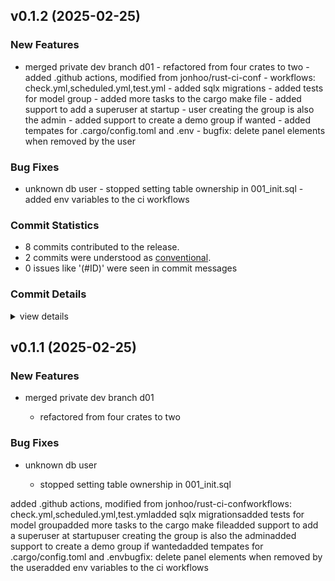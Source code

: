 

## v0.1.2 (2025-02-25)

### New Features

 - <csr-id-c5ac8afff5317ff21fc8ebf7d0b9150be86ae9f3/> merged private dev branch d01
       - refactored from four crates to two
       - added .github actions, modified from jonhoo/rust-ci-conf
       - workflows: check.yml,scheduled.yml,test.yml
       - added sqlx migrations
       - added tests for model group
       - added more tasks to the cargo make file
       - added support to add a superuser at startup
       - user creating the group is also the admin
       - added support to create a demo group if wanted
       - added tempates for .cargo/config.toml and .env
       - bugfix: delete panel elements when removed by the user

### Bug Fixes

 - <csr-id-6bb54fe588c915d56752ec84c1719f1bde9cbd77/> unknown db user
       - stopped setting table ownership in 001_init.sql
       - added env variables to the ci workflows

### Commit Statistics

<csr-read-only-do-not-edit/>

 - 8 commits contributed to the release.
 - 2 commits were understood as [conventional](https://www.conventionalcommits.org).
 - 0 issues like '(#ID)' were seen in commit messages

### Commit Details

<csr-read-only-do-not-edit/>

<details><summary>view details</summary>

 * **Uncategorized**
    - Adjusting changelogs prior to release of airlab-lib v0.1.2, airlab-web v0.1.2 ([`21a8983`](https://github.com/BodenmillerGroup/airlab-rs/commit/21a898314b2336aa2d7cfc267e094e7d79c487ee))
    - Adjusting changelogs prior to release of airlab-lib v0.1.2, airlab-web v0.1.2 ([`3167d59`](https://github.com/BodenmillerGroup/airlab-rs/commit/3167d595de2653840a6e277ad0ec85d3618741c9))
    - Release airlab-lib v0.1.1, airlab-web v0.1.2 ([`f189df7`](https://github.com/BodenmillerGroup/airlab-rs/commit/f189df79a6e7450e974d39880d01f8b12e07e7f4))
    - Release airlab-lib v0.1.1, airlab-web v0.1.2 ([`93adb14`](https://github.com/BodenmillerGroup/airlab-rs/commit/93adb14c69c62bf609f792040330bc06b834ede5))
    - Release airlab-lib v0.1.1, airlab-web v0.1.1 ([`641aa2b`](https://github.com/BodenmillerGroup/airlab-rs/commit/641aa2bb06cf15906d57cbfaaf1b447873b85ff4))
    - Release airlab-web v0.1.1 ([`458b1ca`](https://github.com/BodenmillerGroup/airlab-rs/commit/458b1ca820a976d7c88cd5aa07ab98ff40281666))
    - Unknown db user ([`6bb54fe`](https://github.com/BodenmillerGroup/airlab-rs/commit/6bb54fe588c915d56752ec84c1719f1bde9cbd77))
    - Merged private dev branch d01 ([`c5ac8af`](https://github.com/BodenmillerGroup/airlab-rs/commit/c5ac8afff5317ff21fc8ebf7d0b9150be86ae9f3))
</details>

## v0.1.1 (2025-02-25)

### New Features

 - <csr-id-c5ac8afff5317ff21fc8ebf7d0b9150be86ae9f3/> merged private dev branch d01
   - refactored from four crates to two

### Bug Fixes

 - <csr-id-6bb54fe588c915d56752ec84c1719f1bde9cbd77/> unknown db user
   - stopped setting table ownership in 001_init.sql

<csr-unknown>
<csr-unknown>
added .github actions, modified from jonhoo/rust-ci-confworkflows: check.yml,scheduled.yml,test.ymladded sqlx migrationsadded tests for model groupadded more tasks to the cargo make fileadded support to add a superuser at startupuser creating the group is also the adminadded support to create a demo group if wantedadded tempates for .cargo/config.toml and .envbugfix: delete panel elements when removed by the useradded env variables to the ci workflows<csr-unknown/>
<csr-unknown/>

